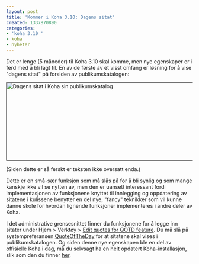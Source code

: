 ```yaml
---
layout: post
title: 'Kommer i Koha 3.10: Dagens sitat'
created: 1337870890
categories:
- 'koha 3.10 '
- koha
- nyheter
---
```

<p>Det er lenge (5 måneder) til Koha 3.10 skal komme, men nye egenskaper er i ferd med å bli lagt til. En av de første av et visst omfang er løsning for å vise "dagens sitat" på forsiden av publikumskatalogen:</p>

<p><a href=""><img src="http://libriotech.no/files/2012/qotd.png" width="660" height="212" alt="Dagens sitat i Koha sin publikumskatalog" /></a></p>

<p>(Siden dette er så ferskt er teksten ikke oversatt enda.)</p>

<p>Dette er en små-sær funksjon som må slås på for å bli synlig og som mange kanskje ikke vil se nytten av, men den er uansett interessant fordi implementasjonen av funksjonene knyttet til innlegging og oppdatering av sitatene i kulissene benytter en del nye, "fancy" teknikker som vil kunne danne skole for hvordan lignende funksjoner implementeres i andre deler av Koha.</p>

<p>I det administrative grensesnittet finner du funksjonene for å legge inn sitater under Hjem &gt; Verktøy &gt; <a href="http://head.bibkat.no:8080/cgi-bin/koha/tools/quotes.pl">Edit quotes for QOTD feature</a>. Du må slå på systempreferansen <a href="http://head.bibkat.no:8080/cgi-bin/koha/admin/preferences.pl?tab=opac">QuoteOfTheDay</a> for at sitatene skal vises i publikumskatalogen. Og siden denne nye egenskapen ble en del av offisielle Koha i dag, må du selvsagt ha en helt opdatert Koha-installasjon, slik som den du finner <a href="http://head.bibkat.no/">her</a>.</p>
